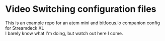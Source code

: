 # Video Switching configuration files
This is an example repo for an atem mini and bitfocus.io companion config for Streamdeck XL
<br>
I barely know what I'm doing, but watch out here I come.
